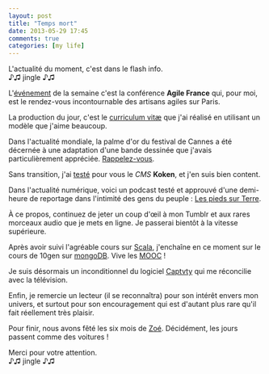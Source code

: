 ```yaml
---
layout: post
title: "Temps mort"
date: 2013-05-29 17:45
comments: true
categories: [my life]
---
```

L'actualité du moment, c'est dans le flash info.  
♪♫ jingle ♪♫
<!--more-->
L'[événement](https://twitter.com/cltservices/status/338279117810171904/photo/1) de la semaine c'est la conférence __Agile France__ qui, pour moi, est le rendez-vous incontournable des artisans agiles sur Paris.

La production du jour, c'est le [curriculum vitæ](https://docs.google.com/file/d/0B-NsvDqymweIVERQNTNXWHJ0bk0/edit?usp=sharing) que j'ai réalisé en utilisant un modèle que j'aime beaucoup.

Dans l'actualité mondiale, la palme d'or du festival de Cannes a été décernée à une adaptation d'une bande dessinée que j'avais particulièrement appréciée. [Rappelez-vous](http://www.senscritique.com/bd/Le_Bleu_est_une_couleur_chaude/critique/5241141).

Sans transition, j'ai [testé](http://zenigata.zz.mu/) pour vous le _CMS_ __Koken__, et j'en suis bien content.

Dans l'actualité numérique, voici un podcast testé et approuvé d'une demi-heure de reportage dans l'intimité des gens du peuple&nbsp;: [Les pieds sur Terre](http://www.franceculture.fr/emission-les-pieds-sur-terre).

À ce propos, continuez de jeter un coup d'œil à mon Tumblr et aux rares morceaux audio que je mets en ligne. Je passerai bientôt à la vitesse supérieure.

Après avoir suivi l'agréable cours sur [Scala](https://www.coursera.org/course/progfun), j'enchaîne en ce moment sur le cours de 10gen sur [mongoDB](https://education.10gen.com/courses/10gen/M101J/2013_May/about). Vive les [MOOC](http://fr.wikipedia.org/wiki/Cours_en_ligne_ouvert_et_massif)&nbsp;!

Je suis désormais un inconditionnel du logiciel [Captvty](http://captvty.fr/) qui me réconcilie avec la télévision.

Enfin, je remercie un lecteur (il se reconnaîtra) pour son intérêt envers mon univers, et surtout pour son encouragement qui est d'autant plus rare qu'il fait réellement très plaisir.

Pour finir, nous avons fêté les six mois de [Zoé](https://docs.google.com/file/d/0B-NsvDqymweIUFZwYlJpT2dPVG8/edit?usp=sharing). Décidément, les jours passent comme des voitures&nbsp;!

Merci pour votre attention.  
♪♫ jingle ♪♫